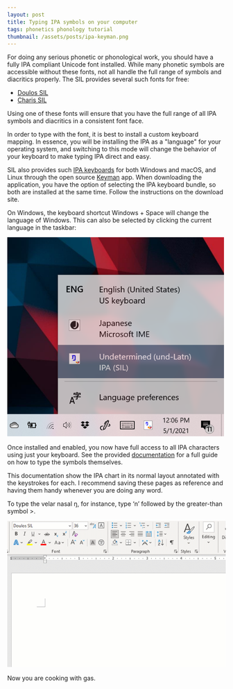 ```yaml
---
layout: post
title: Typing IPA symbols on your computer
tags: phonetics phonology tutorial
thumbnail: /assets/posts/ipa-keyman.png
---
```


For doing any serious phonetic or phonological work, you should have a fully IPA compliant Unicode font installed. While many phonetic symbols are accessible without these fonts, not all handle the full range of symbols and diacritics properly. The SIL provides several such fonts for free:

- [Doulos SIL](https://software.sil.org/doulos/)
- [Charis SIL](https://software.sil.org/charis/)

Using one of these fonts will ensure that you have the full range of all IPA symbols and diacritics in a consistent font face. 

In order to type with the font, it is best to install a custom keyboard mapping. In essence, you will be installing the IPA as a "language" for your operating system, and switching to this mode will change the behavior of your keyboard to make typing IPA direct and easy. 

SIL also provides such [IPA keyboards](https://scripts.sil.org/cms/scripts/page.php?site_id=nrsi&id=UniIPAKeyboard) for both Windows and macOS, and Linux through the open source [Keyman](https://keyman.com/) app. When downloading the application, you have the option of selecting the IPA keyboard bundle, so both are installed at the same time. Follow the instructions on the download site.

On Windows, the keyboard shortcut Windows + Space will change the language of Windows. This can also be selected by clicking the current language in the taskbar:

![screenshot showing IPA language location in taskbar](/assets/posts/ipa-keyman.png)

Once installed and enabled, you now have full access to all IPA characters using just your keyboard. See the provided [documentation](https://help.keyman.com/keyboard/sil_ipa/1.8.4/sil_ipa) for a full guide on how to type the symbols themselves. 

This documentation show the IPA chart in its normal layout annotated with the keystrokes for each. I recommend saving these pages as reference and having them handy whenever you are doing any word. 

To type the velar nasal ŋ, for instance, type ‘n’ followed by the greater-than symbol >. 

<img src="/assets/posts/greatjob.gif">

Now you are cooking with gas. 
